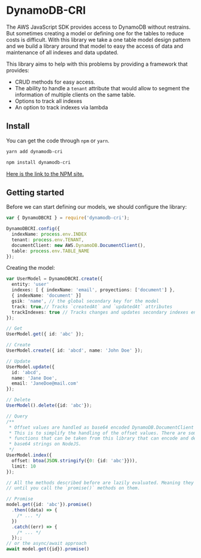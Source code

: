 # DynamoDB-CRI

The AWS JavaScript SDK provides access to DynamoDB without restrains. But sometimes creating a model or defining one for the tables to reduce costs is difficult. With this library we take a one table model design pattern and we build a library around that model to easy the access of data and maintenance of all indexes and data updated.

This library aims to help with this problems by providing a framework that provides:

- CRUD methods for easy access.
- The ability to handle a `tenant` attribute that would allow to segment the information of multiple clients on the same table.
- Options to track all indexes
- An option to track indexes via lambda 

## Install

You can get the code through `npm` or `yarn`.

```bash
yarn add dynamodb-cri

npm install dynamodb-cri
```

[Here is the link to the NPM site.](http://google.com)

## Getting started

Before we can start defining our models, we should configure the library:

```typescript
var { DynamoDBCRI } = require('dynamodb-cri');

DynamoDBCRI.config({
  indexName: process.env.INDEX
  tenant: process.env.TENANT,
  documentClient: new AWS.DynamoDB.DocumentClient(),
  table: process.env.TABLE_NAME
});
```



Creating the model: 

```typescript
var UserModel = DynamoDBCRI.create({
  entity: 'user'
  indexes: [ { indexName: 'email', proyections: ['document'] },
  { indexName: 'document' }]
  gsik: 'name', // the global secondary key for the model
  track: true,// Tracks `createdAt` and `updatedAt` attributes
  trackIndexes: true // Tracks changes and updates secondary indexes entities
});

// Get
UserModel.get({ id: 'abc' });

// Create
UserModel.create({ id: 'abcd', name: 'John Doe' });

// Update
UserModel.update({
  id: 'abcd',
  name: 'Jane Doe',
  email: 'JaneDoe@mail.com'
});

// Delete
UserModel().delete({id: 'abc'});

// Query
/**
 * Offset values are handled as base64 encoded DynamoDB.DocumentClient keys.
 * This is to simplify the handling of the offset values. There are some helper
 * functions that can be taken from this library that can encode and decode
 * base64 strings on NodeJS.
 */
UserModel.index({
  offset: btoa(JSON.stringify({0: {id: 'abc'}})),
  limit: 10
});

// All the methods described before are lazily evaluated. Meaning they won't run
// until you call the `promise()` methods on them.

// Promise
model.get({id: 'abc'}).promise()
  .then((data) => {
    /* ... */
  })
  .catch((err) => {
    /* ... */
  });;
// or the async/await approach
await model.get({id}).promise()

```

